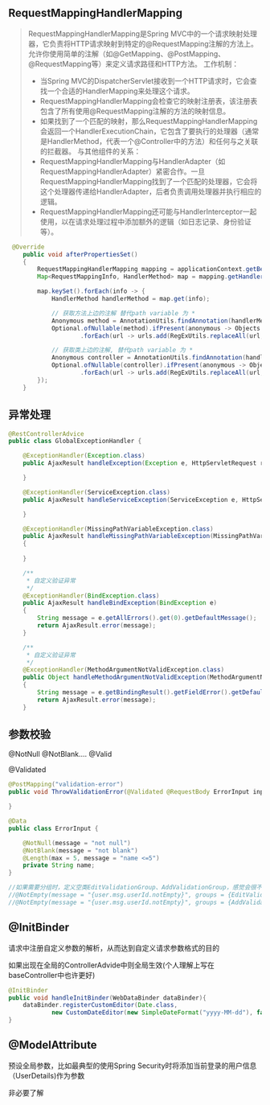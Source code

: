 ## RequestMappingHandlerMapping

>RequestMappingHandlerMapping是Spring MVC中的一个请求映射处理器，它负责将HTTP请求映射到特定的@RequestMapping注解的方法上。允许你使用简单的注解（如@GetMapping、@PostMapping、@RequestMapping等）来定义请求路径和HTTP方法。
>工作机制：
>* 当Spring MVC的DispatcherServlet接收到一个HTTP请求时，它会查找一个合适的HandlerMapping来处理这个请求。
>* RequestMappingHandlerMapping会检查它的映射注册表，该注册表包含了所有使用@RequestMapping注解的方法的映射信息。
>* 如果找到了一个匹配的映射，那么RequestMappingHandlerMapping会返回一个HandlerExecutionChain，它包含了要执行的处理器（通常是HandlerMethod，代表一个@Controller中的方法）和任何与之关联的拦截器。
>与其他组件的关系：
>* RequestMappingHandlerMapping与HandlerAdapter（如RequestMappingHandlerAdapter）紧密合作。一旦RequestMappingHandlerMapping找到了一个匹配的处理器，它会将这个处理器传递给HandlerAdapter，后者负责调用处理器并执行相应的逻辑。
>* RequestMappingHandlerMapping还可能与HandlerInterceptor一起使用，以在请求处理过程中添加额外的逻辑（如日志记录、身份验证等）。
>

```java
 @Override
    public void afterPropertiesSet()
    {
        RequestMappingHandlerMapping mapping = applicationContext.getBean(RequestMappingHandlerMapping.class);
        Map<RequestMappingInfo, HandlerMethod> map = mapping.getHandlerMethods();

        map.keySet().forEach(info -> {
            HandlerMethod handlerMethod = map.get(info);

            // 获取方法上边的注解 替代path variable 为 *
            Anonymous method = AnnotationUtils.findAnnotation(handlerMethod.getMethod(), Anonymous.class);
            Optional.ofNullable(method).ifPresent(anonymous -> Objects.requireNonNull(info.getPatternsCondition().getPatterns())
                    .forEach(url -> urls.add(RegExUtils.replaceAll(url, PATTERN, ASTERISK))));

            // 获取类上边的注解, 替代path variable 为 *
            Anonymous controller = AnnotationUtils.findAnnotation(handlerMethod.getBeanType(), Anonymous.class);
            Optional.ofNullable(controller).ifPresent(anonymous -> Objects.requireNonNull(info.getPatternsCondition().getPatterns())
                    .forEach(url -> urls.add(RegExUtils.replaceAll(url, PATTERN, ASTERISK))));
        });
    }
```

## 异常处理

```java
@RestControllerAdvice
public class GlobalExceptionHandler {

    @ExceptionHandler(Exception.class)
    public AjaxResult handleException(Exception e, HttpServletRequest request) {

    }

    @ExceptionHandler(ServiceException.class)
    public AjaxResult handleServiceException(ServiceException e, HttpServletRequest request) {

    }

    @ExceptionHandler(MissingPathVariableException.class)
    public AjaxResult handleMissingPathVariableException(MissingPathVariableException e, HttpServletRequest request)
    {
        
    }

    /**
     * 自定义验证异常
     */
    @ExceptionHandler(BindException.class)
    public AjaxResult handleBindException(BindException e)
    {
        String message = e.getAllErrors().get(0).getDefaultMessage();
        return AjaxResult.error(message);
    }

    /**
     * 自定义验证异常
     */
    @ExceptionHandler(MethodArgumentNotValidException.class)
    public Object handleMethodArgumentNotValidException(MethodArgumentNotValidException e)
    {
        String message = e.getBindingResult().getFieldError().getDefaultMessage();
        return AjaxResult.error(message);
    }
```

## 参数校验

@NotNull @NotBlank....   @Valid

@Validated

```java
@PostMapping("validation-error")
public void ThrowValidationError(@Validated @RequestBody ErrorInput input) {

}

@Data
public class ErrorInput {

    @NotNull(message = "not null")
    @NotBlank(message = "not blank")
    @Length(max = 5, message = "name <=5")
    private String name;
}

//如果需要分组时，定义空类EditValidationGroup、AddValidationGroup，感觉会很不好用
//@NotEmpty(message = "{user.msg.userId.notEmpty}", groups = {EditValidationGroup.class}) 
//@NotEmpty(message = "{user.msg.userId.notEmpty}", groups = {AddValidationGroup.class}) 
```

## @InitBinder

请求中注册自定义参数的解析，从而达到自定义请求参数格式的目的

如果出现在全局的ControllerAdvide中则全局生效(个人理解上写在baseController中也许更好)

```java
@InitBinder
public void handleInitBinder(WebDataBinder dataBinder){
    dataBinder.registerCustomEditor(Date.class,
            new CustomDateEditor(new SimpleDateFormat("yyyy-MM-dd"), false));
}
```

## @ModelAttribute

预设全局参数，比如最典型的使用Spring Security时将添加当前登录的用户信息（UserDetails)作为参数

非必要了解